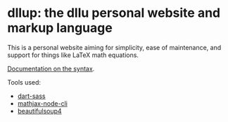 # dllup: the dllu personal website and markup language

This is a personal website aiming for simplicity, ease of maintenance, and support for things like LaTeX math equations.

[Documentation on the syntax](https://daniel.lawrence.lu/programming/dllup/).

Tools used:

* [dart-sass](https://sass-lang.com/dart-sass/)
* [mathjax-node-cli](https://www.npmjs.com/package/mathjax-node-cli)
* [beautifulsoup4](https://www.crummy.com/software/BeautifulSoup/)
